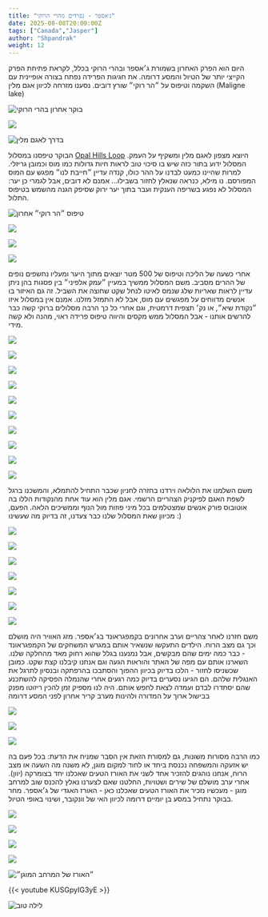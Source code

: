 ```yaml
---
title: "ג׳אספר - נפרדים מהרי הרוקי"
date: 2025-08-08T20:00:00Z
tags: ["Canada","Jasper"]
author: "Shpandrak"
weight: 12
---
```


היום הוא הפרק האחרון בשמורת ג׳אספר ובהרי הרוקי בכלל, לקראת פתיחת הפרק הקייצי יותר של הטיול והמסע דרומה. את חגיגות הפרידה נפתח בצורה אופיינית עם השקמה וטיפוס על ״הר רוקי״ שורץ דובים. נסענו מזרחה לכיוון אגם מלין (Maligne lake)

![](morning1.jpg "בוקר אחרון בהרי הרוקי")

![](morning2.jpg)

![](morning3.jpg "בדרך לאגם מלין")

הבוקר טיפסנו במסלול [Opal Hills Loop](https://www.alltrails.com/trail/canada/alberta/opal-hills-short-loop)  היוצא מצפון לאגם מלין ומשקיף על העמק. המסלול ידוע בתור כזה שיש בו סיכוי טוב לראות חיות גדולות כמו מוס וכמובן גריזלי. למרות שהיינו כמעט לבדנו על ההר כולו, קנדה עדיין ״חייבת לנו״ מפגש עם המוס המפורסם. נו מילא, כנראה שנאלץ לחזור בשבילו... אמנם לא דובים, אבל לגמרי כן יער: המסלול לא נפגע בשריפה הענקית ועבר בתוך יער ירוק שסיפק הגנה מהשמש בטיפוס התלול.

![](opal1.jpg "טיפוס ״הר רוקי״ אחרון")

![](opal2.jpg)

![](opal3.jpg)

![](opal4.jpg)

אחרי כשעה של הליכה וטיפוס של 500 מטר יוצאים מתוך היער ומעליו נחשפים נופים של ההרים מסביב. משם המסלול ממשיך במעיין ״עמק אלפיני״ בין פסגות בהן ניתן עדיין לראות שאריות שלג שנמס לאיטו לנחל שקט שחוצה את השביל. זה גם האיזור בו אנשים מדווחים על מפגשים עם מוס, אבל לא התמזל מזלנו. אמנם אין במסלול איזו ״נקודת שיא״, או נק׳ תצפית דרמטית, וגם אחרי כל כך הרבה מסלולים ברוקי קשה כבר להרשים אותנו - אבל המסלול ממש מקסים והיווה טיפוס פרידה ראוי, מהנה ולא קשה מידי.

![](opal5.jpg)

![](opal6.jpg)

![](opal8.jpg)

![](opal9.jpg)

![](opal10.jpg)

![](opal11.jpg)

![](opal12.jpg)

![](opal13.jpg)

![](opal14.jpg)

![](opalStats.jpg)

משם השלמנו את הלולאה וירדנו בחזרה לחניון שכבר התחיל להתמלא, והמשכנו ברגל לשפת האגם לפיקניק הצהריים הרשמי. אגם מלין הוא עוד אחת מהנקודות הללו בה אוטובוס פורק אנשים שמצטלמים בכל מיני פוזות מול הנוף וממשיכים הלאה. הפעם, מכיוון שאת המסלול שלנו כבר צעדנו, זה בדיוק מה שעשינו :)

![](maligne1.jpg)

![](maligne2.jpg)

![](maligne3.jpg)

![](maligne4.jpg)

![](maligne5.jpg)

![](maligne6.jpg)

![](maligne7.jpg)

משם חזרנו לאחר צהריים וערב אחרונים בקמפגראונד בג׳אספר. מזג האוויר היה מושלם וכך גם מצב הרוח. הילדים התעקשו שנשאיר אותם במגרש המשחקים של הקמפגראונד - כבר כמה ימים שהם מבקשים, אבל נמנענו בגלל שהוא רחוק מאד מהחלקה שלנו. השארנו אותם עם מפה של האתר והוראות הגעה וגם אנחנו קיבלנו קצת שקט. כמובן שכשניסו לחזור - הלכו בדיוק בכיוון ההפוך והסתבכו בהרפתקה ובנסיון לתרגל את האנגלית שלהם. הם הגיעו נסערים בדיוק כמה רגעים אחרי שהנמלה הפסיקה להשתכנע שהם יסתדרו לבדם ועמדה לצאת לחפש אותם. היה לנו מספיק זמן להכין ריזוטו מפנק בבישול ארוך על המדורה ולהינות מערב קריר אחרון לפני המסע דרומה

![](evening1.jpg)

![](evening2.jpg)

![](evening3.jpg)

כמו הרבה מסורות משונות, גם למסורת הזאת אין הסבר שמניח את הדעת: בכל פעם בה יש אזעקה והמשפחה נכנסת ביחד או לחוד למקום מוגן, לא משנה מה השעה או מצב הרוח, אנחנו נוהגים להזכיר אחד לשני את האורז הטעים שאכלנו יחד בצומרקה (יוון). אחרי ערב מושלם של שירים ושטויות, החלטנו שאם לצערנו נאלץ להכנס שוב למרחב מוגן - מעכשיו נזכיר את האורז הטעים שאכלנו כאן - האורז האגדי של ג׳אספר. מחר בבוקר נתחיל במסע בן יומיים דרומה לכיוון האי של וונקובר, ושינוי באופי הטיול.

![](evening4.jpg)

![](evening5.jpg)

![](evening6.jpg)

![](evening7.jpg)

![](evening8.jpg "״האורז של המרחב המוגן״")

{{< youtube KUSGpyIG3yE >}}

![](goodNight.jpg "לילה טוב")